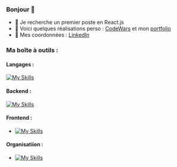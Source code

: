 
### Bonjour 👋
- 👯 Je recherche un premier poste en React.js
- :pushpin: Voici quelques réalisations perso : [CodeWars](https://www.codewars.com/users/debuyer) et mon [portfolio](talentsenaction.fr)
- :newspaper: Mes coordonnées : [LinkedIn](https://www.linkedin.com/in/benoitdebuyer/)

### Ma boîte à outils :
#### Langages : 
[![My Skills](https://skillicons.dev/icons?i=js)](https://skillicons.dev)

#### Backend : 
[![My Skills](https://skillicons.dev/icons?i=express)](https://skillicons.dev)

#### Frontend : 
- [![My Skills](https://skillicons.dev/icons?i=js)](https://skillicons.dev)

#### Organisatiion : 
- [![My Skills](https://skillicons.dev/icons?i=js)](https://skillicons.dev)
